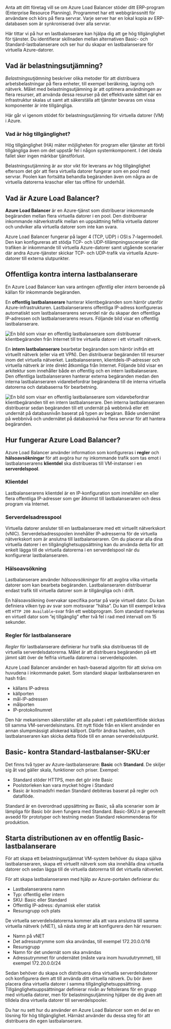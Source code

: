 Anta att ditt företag vill se om Azure Load Balancer stöder ditt ERP-program (Enterprise Resource Planning). Programmet har ett webbgränssnitt för användare och körs på flera servrar. Varje server har en lokal kopia av ERP-databasen som är synkroniserad över alla servrar.

Här tittar vi på hur en lastbalanserare kan hjälpa dig att ge hög tillgänglighet för tjänster. Du identifierar skillnaden mellan alternativen Basic- och Standard-lastbalanserare och ser hur du skapar en lastbalanserare för virtuella Azure-datorer.

## <a name="what-is-load-balancing"></a>Vad är belastningsutjämning?

_Belastningsutjämning_ beskriver olika metoder för att distribuera arbetsbelastningar på flera enheter, till exempel beräkning, lagring och nätverk. Målet med belastningsutjämning är att optimera användningen av flera resurser, att använda dessa resurser på det effektivaste sättet när en infrastruktur skalas ut samt att säkerställa att tjänster bevaras om vissa komponenter är inte tillgängliga.

Här går vi igenom stödet för belastningsutjämning för virtuella datorer (VM) i Azure.

### <a name="what-is-high-availability"></a>Vad är hög tillgänglighet?

Hög tillgänglighet (HA) mäter möjligheten för program eller tjänster att förbli tillgängliga även om det uppstår fel i någon systemkomponent. I det ideala fallet sker ingen märkbar tjänstförlust.

Belastningsutjämning är av stor vikt för leverans av hög tillgänglighet eftersom det gör att flera virtuella datorer fungerar som en pool med servrar. Poolen kan fortsätta behandla begäranden även om några av de virtuella datorerna kraschar eller tas offline för underhåll.

## <a name="what-is-the-azure-load-balancer"></a>Vad är Azure Load Balancer?

**Azure Load Balancer** är en Azure-tjänst som distribuerar inkommande begäranden mellan flera virtuella datorer i en pool. Den distribuerar inkommande nätverkstrafik mellan en uppsättning felfria virtuella datorer och undviker alla virtuella datorer som inte kan svara.

Azure Load Balancer fungerar på lager 4 (TCP, UDP) i OSI:s 7-lagermodell. Den kan konfigureras att stödja TCP- och UDP-tillämpningsscenarier där trafiken är inkommande till virtuella Azure-datorer samt utgående scenarier där andra Azure-tjänster skickar TCP- och UDP-trafik via virtuella Azure-datorer till externa slutpunkter.

## <a name="public-vs-internal-load-balancers"></a>Offentliga kontra interna lastbalanserare

En Azure Load Balancer kan vara antingen _offentlig_ eller _intern_ beroende på källan för inkommande begäranden.

En **offentlig lastbalanserare** hanterar klientbegäranden som härrör utanför Azure-infrastrukturen. Lastbalanserarens offentliga IP-adress konfigureras automatiskt som lastbalanserarens serverdel när du skapar den offentliga IP-adressen och lastbalanserarens resurs. Följande bild visar en offentlig lastbalanserare.

![En bild som visar en offentlig lastbalanserare som distribuerar klientbegäranden från Internet till tre virtuella datorer i ett virtuellt nätverk.](../media-draft/2-public-load-balancer.png)

En **intern lastbalanserare** bearbetar begäranden som härrör inifrån ett virtuellt nätverk (eller via ett VPN). Den distribuerar begäranden till resurser inom det virtuella nätverket. Lastbalanseraren, klientdels-IP-adresser och virtuella nätverk är inte direkt åtkomliga från Internet. Följande bild visar en arkitektur som innehåller både en offentlig och en intern lastbalanserare. Den offentliga lastbalanseraren hanterar externa begäranden medan den interna lastbalanseraren vidarebefordrar begärandena till de interna virtuella datorerna och databaserna för bearbetning.

![En bild som visar en offentlig lastbalanserare som vidarebefordrar klientbegäranden till en intern lastbalanserare. Den interna lastbalanseraren distribuerar sedan begäranden till ett undernät på webbnivå eller ett undernät på databasnivån baserat på typen av begäran. Både undernätet på webbnivå och undernätet på databasnivå har flera servrar för att hantera begäranden.](../media-draft/2-internal-load-balancer.png)

## <a name="how-does-the-azure-load-balancer-work"></a>Hur fungerar Azure Load Balancer?

Azure Load Balancer använder information som konfigureras i **regler** och **hälsoavsökningar** för att avgöra hur ny inkommande trafik som tas emot i lastbalanserarens **klientdel** ska distribueras till VM-instanser i en **serverdelspool**.

### <a name="frontend"></a>Klientdel

Lastbalanserarens klientdel är en IP-konfiguration som innehåller en eller flera offentliga IP-adresser som ger åtkomst till lastbalanseraren och dess program via Internet.

### <a name="backend-address-pool"></a>Serverdelsadresspool

Virtuella datorer ansluter till en lastbalanserare med ett virtuellt nätverkskort (vNIC). Serverdelsadresspoolen innehåller IP-adresserna för de virtuella nätverkskort som är anslutna till lastbalanseraren. Om du placerar alla dina virtuella datorer i en tillgänglighetsuppsättning kan du använda detta för att enkelt lägga till de virtuella datorerna i en serverdelspool när du konfigurerar lastbalanseraren.

### <a name="health-probe"></a>Hälsoavsökning

Lastbalanserare använder _hälsoavsökningar_ för att avgöra vilka virtuella datorer som kan bearbeta begäranden. Lastbalanseraren distribuerar endast trafik till virtuella datorer som är tillgängliga och i drift. 

En hälsoavsökning övervakar specifika portar på varje virtuell dator. Du kan definiera vilken typ av svar som motsvarar ”hälsa”. Du kan till exempel kräva ett `HTTP 200 Available`-svar från ett webbprogram. Som standard markeras en virtuell dator som ”ej tillgänglig” efter två fel i rad med intervall om 15 sekunder.

### <a name="load-balancer-rules"></a>Regler för lastbalanserare

_Regler_ för lastbalanserare definierar hur trafik ska distribueras till de virtuella serverdelsdatorerna. Målet är att distribuera begäranden på ett jämnt sätt över de felfria virtuella datorerna i serverdelspoolen.

Azure Load Balancer använder en hash-baserad algoritm för att skriva om huvudena i inkommande paket. Som standard skapar lastbalanseraren en hash från:

- källans IP-adress
- källporten
- mål-IP-adressen
- målporten
- IP-protokollnumret

Den här mekanismen säkerställer att alla paket i ett paketklientflöde skickas till samma VM-serverdelsinstans. Ett nytt flöde från en klient använder en annan slumpmässigt allokerad källport. Därför ändras hashen, och lastbalanseraren kan skicka detta flöde till en annan serverdelsslutpunkt.

## <a name="basic-vs-standard-load-balancer-skus"></a>Basic- kontra Standard-lastbalanser-SKU:er

Det finns två typer av Azure-lastbalanserare: **Basic** och **Standard**. De skiljer sig åt vad gäller skala, funktioner och priser. Exempel:

- Standard stöder HTTPS, men det gör inte Basic
- Poolstorleken kan vara mycket högre i Standard
- Basic är kostnadsfri medan Standard debiteras baserat på regler och dataflöde.

Standard är en överordnad uppsättning av Basic, så alla scenarier som är lämpliga för Basic bör även fungera med Standard. Basic-SKU:n är generellt avsedd för prototyper och testning medan Standard rekommenderas för produktion.

## <a name="start-the-deployment-of-a-basic-public-load-balancer"></a>Starta distributionen av en offentlig Basic-lastbalanserare

För att skapa ett belastningsutjämnat VM-system behöver du skapa själva lastbalanseraren, skapa ett virtuellt nätverk som ska innehålla dina virtuella datorer och sedan lägga till de virtuella datorerna till det virtuella nätverket.

För att skapa lastbalanseraren med hjälp av Azure-portalen definierar du:

- Lastbalanserarens namn
- Typ: offentlig eller intern
- SKU: Basic eller Standard
- Offentlig IP-adress: dynamisk eller statisk
- Resursgrupp och plats

De virtuella serverdelsdatorerna kommer alla att vara anslutna till samma virtuella nätverk (vNET), så nästa steg är att konfigurera den här resursen:

- Namn på vNET
- Det adressutrymme som ska användas, till exempel 172.20.0.0/16
- Resursgrupp
- Namn för det undernät som ska användas
- Adressutrymmet för undernätet (måste vara inom huvudutrymmet), till exempel 172.20.0.0/24

Sedan behöver du skapa och distribuera dina virtuella serverdelsdatorer och konfigurera dem att till använda ditt virtuella nätverk. Du bör även placera dina virtuella datorer i samma tillgänglighetsuppsättning. Tillgänglighetsuppsättningar definierar nivån av feltolerans för en grupp med virtuella datorer, men för belastningsutjämning hjälper de dig även att tilldela dina virtuella datorer till serverdelspooler.

Du har nu sett hur du använder en Azure Load Balancer som en del av en lösning för hög tillgänglighet. Härnäst använder du dessa steg för att distribuera din egen lastbalanserare.